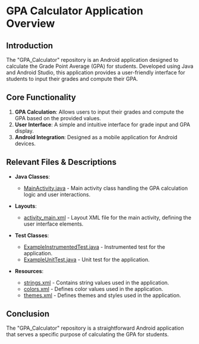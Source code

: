 # GPA Calculator Application Overview

## Introduction
The "GPA_Calculator" repository is an Android application designed to calculate the Grade Point Average (GPA) for students. Developed using Java and Android Studio, this application provides a user-friendly interface for students to input their grades and compute their GPA.

## Core Functionality
1. **GPA Calculation**: Allows users to input their grades and compute the GPA based on the provided values.
2. **User Interface**: A simple and intuitive interface for grade input and GPA display.
3. **Android Integration**: Designed as a mobile application for Android devices.

## Relevant Files & Descriptions

- **Java Classes**:
  - [MainActivity.java](https://github.com/omnidox/GPA_Calculator/blob/master/app/src/main/java/com/example/gpa_10469248_calculator/MainActivity.java) - Main activity class handling the GPA calculation logic and user interactions.

- **Layouts**:
  - [activity_main.xml](https://github.com/omnidox/GPA_Calculator/blob/master/app/src/main/res/layout/activity_main.xml) - Layout XML file for the main activity, defining the user interface elements.

- **Test Classes**:
  - [ExampleInstrumentedTest.java](https://github.com/omnidox/GPA_Calculator/blob/master/app/src/androidTest/java/com/example/gpa_10469248_calculator/ExampleInstrumentedTest.java) - Instrumented test for the application.
  - [ExampleUnitTest.java](https://github.com/omnidox/GPA_Calculator/blob/master/app/src/test/java/com/example/gpa_10469248_calculator/ExampleUnitTest.java) - Unit test for the application.

- **Resources**:
  - [strings.xml](https://github.com/omnidox/GPA_Calculator/blob/master/app/src/main/res/values/strings.xml) - Contains string values used in the application.
  - [colors.xml](https://github.com/omnidox/GPA_Calculator/blob/master/app/src/main/res/values/colors.xml) - Defines color values used in the application.
  - [themes.xml](https://github.com/omnidox/GPA_Calculator/blob/master/app/src/main/res/values/themes.xml) - Defines themes and styles used in the application.

## Conclusion
The "GPA_Calculator" repository is a straightforward Android application that serves a specific purpose of calculating the GPA for students. 
